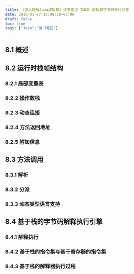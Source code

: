 ```yaml
---
title: 《深入理解Java虚拟机》读书笔记 第8章 虚拟机字节码执行引擎
date: 2016-01-07T10:08:28+08:00
draft: false
toc: true
tags: ["Java","读书笔记"]
---
```

## 8.1 概述

## 8.2 运行时栈帧结构

### 8.2.1 局部变量表

### 8.2.2 操作数栈

### 8.2.3 动态连接

### 8.2.4 方法返回地址

### 8.2.5 附加信息

## 8.3 方法调用

### 8.3.1 解析

### 8.3.2 分派

### 8.3.3 动态类型语言支持

## 8.4 基于栈的字节码解释执行引擎

### 8.4.1 解释执行

### 8.4.2 基于栈的指令集与基于寄存器的指令集

### 8.4.3 基于栈的解释器执行过程

